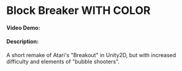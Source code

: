 # Block Breaker WITH COLOR
#### Video Demo:  <URL HERE>
#### Description:
A short remake of Atari's "Breakout" in Unity2D, but with increased difficulty and elements of "bubble shooters".

